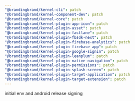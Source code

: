 ```yaml
---
"@brandingbrand/kernel-cli": patch
"@brandingbrand/kernel-component-dev": patch
"@brandingbrand/kernel-core": patch
"@brandingbrand/kernel-plugin-app-icon": patch
"@brandingbrand/kernel-plugin-asset": patch
"@brandingbrand/kernel-plugin-fastlane": patch
"@brandingbrand/kernel-plugin-fbsdk-next": patch
"@brandingbrand/kernel-plugin-firebase-analytics": patch
"@brandingbrand/kernel-plugin-firebase-app": patch
"@brandingbrand/kernel-plugin-google-signin": patch
"@brandingbrand/kernel-plugin-leanplum": patch
"@brandingbrand/kernel-plugin-native-navigation": patch
"@brandingbrand/kernel-plugin-permissions": patch
"@brandingbrand/kernel-plugin-splash-screen": patch
"@brandingbrand/kernel-plugin-target-application": patch
"@brandingbrand/kernel-plugin-target-extension": patch
---
```


initial env and android release signing
